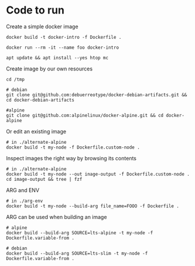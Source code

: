 # Code to run


Create a simple docker image

```
docker build -t docker-intro -f Dockerfile .

docker run --rm -it --name foo docker-intro 

apt update && apt install --yes htop mc
```


Create image by our own resources

```
cd /tmp

# debian
git clone git@github.com:debuerreotype/docker-debian-artifacts.git && cd docker-debian-artifacts

#alpine
git clone git@github.com:alpinelinux/docker-alpine.git && cd docker-alpine
```

Or edit an existing image

```
# in ./alternate-alpine
docker build -t my-node -f Dockerfile.custom-node .

```

Inspect images the right way by browsing its contents
```
# in ./alternate-alpine
docker build -t my-node --out inage-output -f Dockerfile.custom-node .
cd image-output && tree | fzf
```



ARG and ENV
```
# in ./arg-env
docker build -t my-node --build-arg file_name=FOOO -f Dockerfile .

```

ARG can be used when building an image
```
# alpine
docker build --build-arg SOURCE=lts-alpine -t my-node -f Dockerfile.variable-from .

# debian
docker build --build-arg SOURCE=lts-slim -t my-node -f Dockerfile.variable-from .
```

